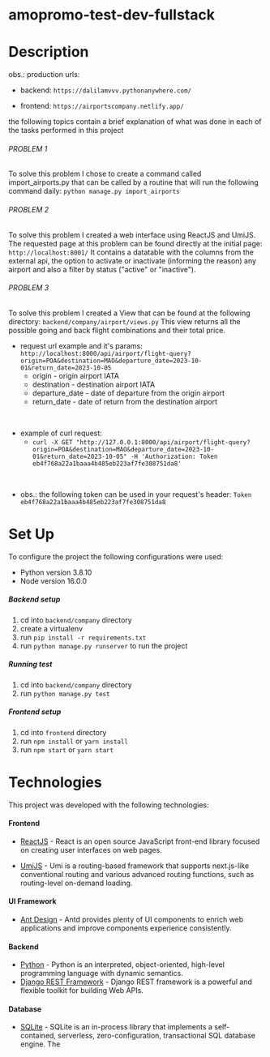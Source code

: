 # amopromo-test-dev-fullstack

# Description

obs.: production urls:

- backend: `https://dalilamvvv.pythonanywhere.com/`

- frontend: `https://airportscompany.netlify.app/`

the following topics contain a brief explanation of what was done in each of the tasks performed in this project
###### PROBLEM 1

To solve this problem I chose to create a command called import_airports.py that can be called by a routine that will run the following command daily:
`python manage.py import_airports`

###### PROBLEM 2

To solve this problem I created a web interface using ReactJS and UmiJS. The requested page at this problem can be found directly at the initial page: `http://localhost:8001/`
It contains a datatable with the columns from the external api, the option to activate or inactivate (informing the reason) any airport and also a filter by status ("active" or "inactive").

###### PROBLEM 3

To solve this problem I created a View that can be found at the following directory: `backend/company/airport/views.py`
This view returns all the possible going and back flight combinations and their total price.

- request url example and it's params:
`http://localhost:8000/api/airport/flight-query?origin=POA&destination=MAO&departure_date=2023-10-01&return_date=2023-10-05`
  - origin - origin airport IATA
  - destination - destination airport IATA
  - departure_date - date of departure from the origin airport
  - return_date - date of return from the destination airport
  
<br>

- example of curl request:
  - `curl -X GET "http://127.0.0.1:8000/api/airport/flight-query?origin=POA&destination=MAO&departure_date=2023-10-01&return_date=2023-10-05" -H 'Authorization: Token eb4f768a22a1baaa4b485eb223af7fe308751da8'`
  
<br>

- obs.: the following token can be used in your request's header: `Token eb4f768a22a1baaa4b485eb223af7fe308751da8`


# Set Up

To configure the project the following configurations were used:

- Python version 3.8.10
- Node version 16.0.0

##### Backend setup

1. cd into `backend/company` directory
2. create a virtualenv
3. run `pip install -r requirements.txt`
4. run `python manage.py runserver` to run the project

##### Running test

1. cd into `backend/company` directory
2. run `python manage.py test`

##### Frontend setup

1. cd into `frontend` directory
2. run `npm install` or `yarn install`
3. run `npm start` or `yarn start`

# Technologies

This project was developed with the following technologies:

#### Frontend

- [ReactJS](https://pt-br.reactjs.org/) - React is an open source JavaScript front-end library focused on creating user interfaces on web pages.

- [UmiJS](https://v3.umijs.org/docs) - Umi is a routing-based framework that supports next.js-like conventional routing and various advanced routing functions, such as routing-level on-demand loading.

#### UI Framework

- [Ant Design](https://ant.design/components/overview/) - Antd provides plenty of UI components to enrich web applications and improve components experience consistently.

#### Backend

- [Python](https://docs.python.org/pt-br/3/) - Python is an interpreted, object-oriented, high-level programming language with dynamic semantics.
- [Django REST Framework](https://www.django-rest-framework.org/) - Django REST framework is a powerful and flexible toolkit for building Web APIs.

#### Database

- [SQLite](https://www.sqlite.org/docs.html) - SQLite is an in-process library that implements a self-contained, serverless, zero-configuration, transactional SQL database engine. The
